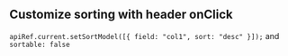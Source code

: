 ## Customize sorting with header onClick

`apiRef.current.setSortModel([{ field: "col1", sort: "desc" }]);` and `sortable: false`
